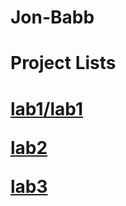 # Jon-Babb

<h1>Project Lists<h1>

<a href="lab1/lab1/index.html" target="_blank">lab1/lab1</a><br>

<a href="lab2/index.html" target="_blank">lab2</a><br>

<a href="lab3/index.html" target="_blank">lab3</a><br>


